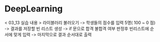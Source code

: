# DeepLearning

< 03_13 실습 내용 >
라이블러리 불러오기 -> 학생들의 점수를 입력 5명( 100 ~ 0 점) -> 결과를 저장할 빈 리스트 생성 -> if 문으로 합격 불합격 여부 판정후 빈리스트에 순서에 맞게 입력 -> 마지막으로 결과 순서대로 출력
